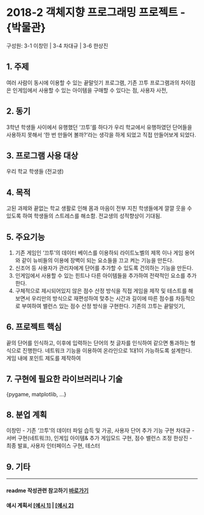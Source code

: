 # 2018-2 객체지향 프로그래밍 프로젝트 - {박물관}
구성원: 3-1 이창민 | 3-4 차대규 | 3-6 한상진

## 1. 주제
여러 사람이 동시에 이용할 수 있는 끝말잇기 프로그램, 기존 끄투 프로그램과의 차이점은 인게임에서 사용할 수 있는 아이템을 구매할 수 있다는 점, 사용자 사전,

## 2. 동기
3학년 학생들 사이에서 유행했던 ‘끄투’를 하다가 우리 학교에서 유행하였던 단어들을 사용하지 못해서 ‘한 번 만들어 볼까?’라는 생각을 하게 되었고 직접 만들어보게 되었다.

## 3. 프로그램 사용 대상
우리 학교 학생들 (전교생)

## 4. 목적
고된 과제와 끝없는 학교 생활로 인해 몸과 마음이 전부 지친 학생들에게 깔깔 웃을 수 있도록 하여 학생들의 스트레스를 해소함. 전교생의 성적향상이 기대됨.

## 5. 주요기능
1. 기존 게임인 ‘끄투’의 데이터 베이스를 이용하되 라이트노벨의 제목 이나 게임 용어와 같이 뉴비들의 이용에 장벽이 되는 요소들을 끄고 켜는 기능을 만든다.
2. 신조어 등 사용자가 관리자에게 단어를 추가할 수 있도록 건의하는 기능을 만든다. 
3. 인게임에서 사용할 수 있는 힌트나 다른 아이템들을 추가하여 전략적인 요소를 추가한다.
4. 구체적으로 제시되어있지 않은 점수 산정 방식을 직접 게임을 제작 및 테스트를 해보면서 우리만의 방식으로 재편성하여 맞추는 시간과 길이에 따른 점수를 차등적으로 부여하여 밸런스 있는 점수 산정 방식을 구현한다.  기존의 끄투는 끝말잇기, 

## 6. 프로젝트 핵심
끝의 단어를 인식하고, 이후에 입력하는 단어의 첫 글자를 인식하여 같으면 통과하는 형식으로 진행한다. 네트워크 기능을 이용하여 온라인으로 1대1이 가능하도록 설계한다. 게임 내에 포인트 제도를 제작하여

## 7. 구현에 필요한 라이브러리나 기술
{pygame, matplotlib,  ...}

## 8. **분업 계획**
이창민 - 기존 ‘끄투’의 데이터 파일 습득 및 가공, 사용자 단어 추가 기능 구현
차대규 - 서버 구현(네트워크), 인게임 아이템& 추가 게임모드 구현, 점수 밸런스 조정
한상진 - 최종 발표, 사용자 인터페이스 구현, 테스터

## 9. 기타

<hr>

#### readme 작성관련 참고하기 [바로가기](https://heropy.blog/2017/09/30/markdown/)

#### 예시 계획서 [[예시 1]](https://docs.google.com/document/d/1hcuGhTtmiTUxuBtr3O6ffrSMahKNhEj33woE02V-84U/edit?usp=sharing) | [[예시 2]](https://docs.google.com/document/d/1FmxTZvmrroOW4uZ34Xfyyk9ejrQNx6gtsB6k7zOvHYE/edit?usp=sharing)
